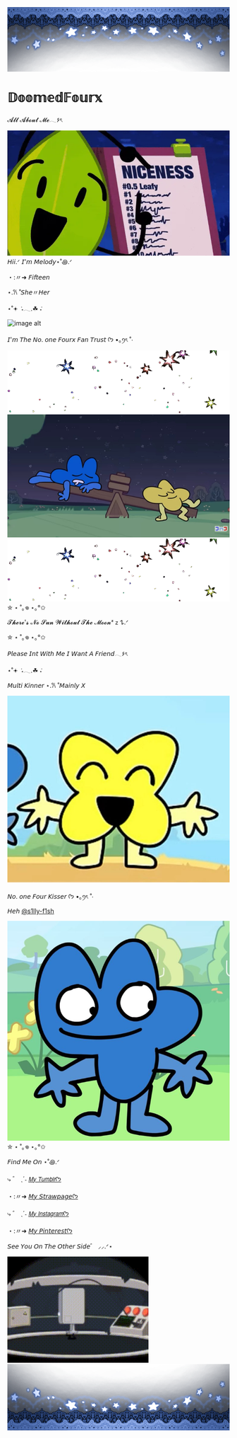 ![image alt](tumblr_33934a5225ec829dda86a99ce5f9ce5b_9a0582a6_1280.png)
# 𝔻𝕠𝕠𝕞𝕖𝕕𝔽𝕠𝕦𝕣𝕩
𝓐𝓵𝓵 𝓐𝓫𝓸𝓾𝓽 𝓜𝓮𓂃۶ৎ

![image alt](tumblr_34db0efa70d074be8ebb509f5df396a4_fa50c81d_1280.gif)
𝘏𝘪𝘪.ᐟ  𝘐'𝘮 𝘔𝘦𝘭𝘰𝘥𝘺⋆˚꩜.ᐟ 

・:〃➜ 𝘍𝘪𝘧𝘵𝘦𝘦𝘯

⋆.𐙚 ̊ 𝘚𝘩𝘦〃𝘏𝘦𝘳

⋆˚𖥔 ݁ ˖𓂃.☘︎ ݁˖

![image alt](Tumblr_l_603981401468152.gif)

𝘐'𝘮 𝘛𝘩𝘦 𝘕𝘰. 𝘰𝘯𝘦 𝘍𝘰𝘶𝘳𝘹 𝘍𝘢𝘯 𝘛𝘳𝘶𝘴𝘵 ᡣ𐭩 •｡ꪆৎ ˚⋅

![image alt](tumblr_800640c3eec23d5cc541926896e15f0b_1b77eec6_640.gif)
![image alt](tumblr_691a435e28bba2a85c7bbf811602a949_4b554385_1280.jpg)
![image alt](tumblr_800640c3eec23d5cc541926896e15f0b_1b77eec6_640.gif)
✮ ⋆ ˚｡𖦹 ⋆｡°✩

𝓣𝓱𝓮𝓻𝓮'𝓼 𝓝𝓸 𝓢𝓾𝓷 𝓦𝓲𝓽𝓱𝓸𝓾𝓽 𝓣𝓱𝓮 𝓜𝓸𝓸𝓷ᶻ 𝗓 𐰁.ᐟ

✮ ⋆ ˚｡𖦹 ⋆｡°✩

𝘗𝘭𝘦𝘢𝘴𝘦 𝘐𝘯𝘵 𝘞𝘪𝘵𝘩 𝘔𝘦 𝘐 𝘞𝘢𝘯𝘵 𝘈 𝘍𝘳𝘪𝘦𝘯𝘥𓂃۶ৎ

⋆˚𖥔 ݁ ˖𓂃.☘︎ ݁˖

𝘔𝘶𝘭𝘵𝘪 𝘒𝘪𝘯𝘯𝘦𝘳 ⋆.𐙚 ̊ 𝘔𝘢𝘪𝘯𝘭𝘺 𝘟

![image alt](8e435b5c-4c33-4e9d-8bf2-db6289909e7d.jpeg)

𝘕𝘰. 𝘰𝘯𝘦 𝘍𝘰𝘶𝘳 𝘒𝘪𝘴𝘴𝘦𝘳 ᡣ𐭩 •｡ꪆৎ ˚⋅

𝘏𝘦𝘩 [@s1lly-f1sh](https://github.com/s1lly-f1sh)

![image alt](me.jpeg)
✮ ⋆ ˚｡𖦹 ⋆｡°✩

𝘍𝘪𝘯𝘥 𝘔𝘦 𝘖𝘯 ⋆˚꩜.ᐟ 

⤷ ゛ ˎˊ˗ [𝘔𝘺 𝘛𝘶𝘮𝘣𝘭𝘳ᡣ𐭩](https://www.tumblr.com/melodysal?source=share)

・:〃➜ [𝘔𝘺 𝘚𝘵𝘳𝘢𝘸𝘱𝘢𝘨𝘦ᡣ𐭩](https://melodysal.straw.page)

⤷ ゛ ˎˊ˗ [𝘔𝘺 𝘐𝘯𝘴𝘵𝘢𝘨𝘳𝘢𝘮ᡣ𐭩](https://www.instagram.com/melodysal47/)

・:〃➜ [𝘔𝘺 𝘗𝘪𝘯𝘵𝘦𝘳𝘦𝘴𝘵ᡣ𐭩](https://www.pinterest.com/melodysal47/)

𝘚𝘦𝘦 𝘠𝘰𝘶 𝘖𝘯 𝘛𝘩𝘦 𝘖𝘵𝘩𝘦𝘳 𝘚𝘪𝘥𝘦゛ ⸝⸝.ᐟ⋆

![image alt](tumblr_b3eb641147e30294c228f26d175cd3c2_f977a153_400.gif)
![image alt](tumblr_ba8e24dfefa6bd46cc9476fd3598619e_131535b3_1280.png)
